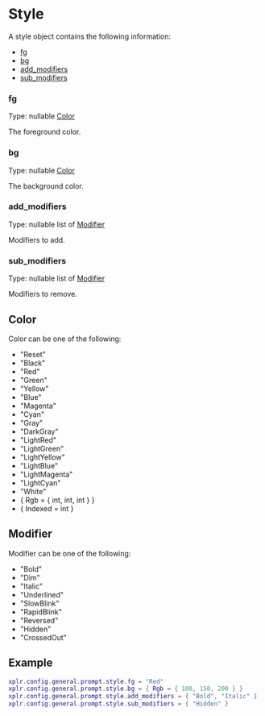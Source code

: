 # Style

A style object contains the following information:

- [fg][1]
- [bg][2]
- [add_modifiers][3]
- [sub_modifiers][4]

### fg

Type: nullable [Color][5]

The foreground color.

### bg

Type: nullable [Color][5]

The background color.

### add_modifiers

Type: nullable list of [Modifier][6]

Modifiers to add.

### sub_modifiers

Type: nullable list of [Modifier][6]

Modifiers to remove.

## Color

Color can be one of the following:

- "Reset"
- "Black"
- "Red"
- "Green"
- "Yellow"
- "Blue"
- "Magenta"
- "Cyan"
- "Gray"
- "DarkGray"
- "LightRed"
- "LightGreen"
- "LightYellow"
- "LightBlue"
- "LightMagenta"
- "LightCyan"
- "White"
- { Rgb = { int, int, int } }
- { Indexed = int }

## Modifier

Modifier can be one of the following:

- "Bold"
- "Dim"
- "Italic"
- "Underlined"
- "SlowBlink"
- "RapidBlink"
- "Reversed"
- "Hidden"
- "CrossedOut"

## Example

```lua
xplr.config.general.prompt.style.fg = "Red"
xplr.config.general.prompt.style.bg = { Rgb = { 100, 150, 200 } }
xplr.config.general.prompt.style.add_modifiers = { "Bold", "Italic" }
xplr.config.general.prompt.style.sub_modifiers = { "Hidden" }
```

[1]: #fg
[2]: #bg
[3]: #add_modifiers
[4]: #sub_modifiers
[5]: #color
[6]: #modifier
